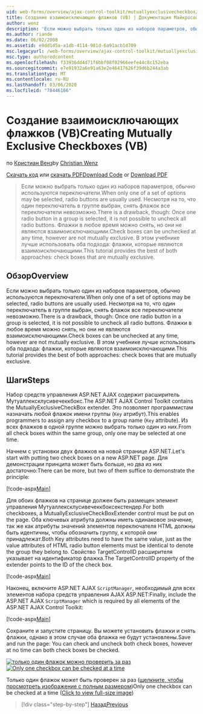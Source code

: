 ```yaml
---
uid: web-forms/overview/ajax-control-toolkit/mutuallyexclusivecheckbox/creating-mutually-exclusive-checkboxes-vb
title: Создание взаимоисключающих флажков (VB) | Документация Майкрософт
author: wenz
description: 'Если можно выбрать только один из наборов параметров, обычно используются переключатели. Однако существует недостаток: один переключатель в группе,...'
ms.author: riande
ms.date: 06/02/2008
ms.assetid: e9dd1d5a-a1db-4114-981d-6a91acb1d709
msc.legacyurl: /web-forms/overview/ajax-control-toolkit/mutuallyexclusivecheckbox/creating-mutually-exclusive-checkboxes-vb
msc.type: authoredcontent
ms.openlocfilehash: f33936dd4d71f6bbf08f02966eefe44c8c152eba
ms.sourcegitcommit: e7e91932a6e91a63e2e46417626f39d6b244a3ab
ms.translationtype: MT
ms.contentlocale: ru-RU
ms.lasthandoff: 03/06/2020
ms.locfileid: "78446166"
---
```

# <a name="creating-mutually-exclusive-checkboxes-vb"></a><span data-ttu-id="f75cc-104">Создание взаимоисключающих флажков (VB)</span><span class="sxs-lookup"><span data-stu-id="f75cc-104">Creating Mutually Exclusive Checkboxes (VB)</span></span>

<span data-ttu-id="f75cc-105">по [Кристиан Венз](https://github.com/wenz)</span><span class="sxs-lookup"><span data-stu-id="f75cc-105">by [Christian Wenz](https://github.com/wenz)</span></span>

<span data-ttu-id="f75cc-106">[Скачать код](https://download.microsoft.com/download/9/3/f/93f8daea-bebd-4821-833b-95205389c7d0/MutuallyExclusiveCheckBox0.vb.zip) или [скачать PDF](https://download.microsoft.com/download/b/6/a/b6ae89ee-df69-4c87-9bfb-ad1eb2b23373/mutuallyexclusivecheckbox0VB.pdf)</span><span class="sxs-lookup"><span data-stu-id="f75cc-106">[Download Code](https://download.microsoft.com/download/9/3/f/93f8daea-bebd-4821-833b-95205389c7d0/MutuallyExclusiveCheckBox0.vb.zip) or [Download PDF](https://download.microsoft.com/download/b/6/a/b6ae89ee-df69-4c87-9bfb-ad1eb2b23373/mutuallyexclusivecheckbox0VB.pdf)</span></span>

> <span data-ttu-id="f75cc-107">Если можно выбрать только один из наборов параметров, обычно используются переключатели.</span><span class="sxs-lookup"><span data-stu-id="f75cc-107">When only one of a set of options may be selected, radio buttons are usually used.</span></span> <span data-ttu-id="f75cc-108">Несмотря на то, что один переключатель в группе выбран, снять флажок все переключатели невозможно.</span><span class="sxs-lookup"><span data-stu-id="f75cc-108">There is a drawback, though: Once one radio button in a group is selected, it is not possible to uncheck all radio buttons.</span></span> <span data-ttu-id="f75cc-109">Флажки в любое время можно снять, но они не являются взаимоисключающими.</span><span class="sxs-lookup"><span data-stu-id="f75cc-109">Check boxes can be unchecked at any time, however are not mutually exclusive.</span></span> <span data-ttu-id="f75cc-110">В этом учебнике лучше использовать оба подхода: флажки, которые являются взаимоисключающими.</span><span class="sxs-lookup"><span data-stu-id="f75cc-110">This tutorial provides the best of both approaches: check boxes that are mutually exclusive.</span></span>

## <a name="overview"></a><span data-ttu-id="f75cc-111">Обзор</span><span class="sxs-lookup"><span data-stu-id="f75cc-111">Overview</span></span>

<span data-ttu-id="f75cc-112">Если можно выбрать только один из наборов параметров, обычно используются переключатели.</span><span class="sxs-lookup"><span data-stu-id="f75cc-112">When only one of a set of options may be selected, radio buttons are usually used.</span></span> <span data-ttu-id="f75cc-113">Несмотря на то, что один переключатель в группе выбран, снять флажок все переключатели невозможно.</span><span class="sxs-lookup"><span data-stu-id="f75cc-113">There is a drawback, though: Once one radio button in a group is selected, it is not possible to uncheck all radio buttons.</span></span> <span data-ttu-id="f75cc-114">Флажки в любое время можно снять, но они не являются взаимоисключающими.</span><span class="sxs-lookup"><span data-stu-id="f75cc-114">Check boxes can be unchecked at any time, however are not mutually exclusive.</span></span> <span data-ttu-id="f75cc-115">В этом учебнике лучше использовать оба подхода: флажки, которые являются взаимоисключающими.</span><span class="sxs-lookup"><span data-stu-id="f75cc-115">This tutorial provides the best of both approaches: check boxes that are mutually exclusive.</span></span>

## <a name="steps"></a><span data-ttu-id="f75cc-116">Шаги</span><span class="sxs-lookup"><span data-stu-id="f75cc-116">Steps</span></span>

<span data-ttu-id="f75cc-117">Набор средств управления ASP.NET AJAX содержит расширитель Мутуаллексклусивечеккбокс.</span><span class="sxs-lookup"><span data-stu-id="f75cc-117">The ASP.NET AJAX Control Toolkit contains the MutuallyExclusiveCheckBox extender.</span></span> <span data-ttu-id="f75cc-118">Это позволяет программистам назначать любой флажок имени группы (`Key` атрибут).</span><span class="sxs-lookup"><span data-stu-id="f75cc-118">This enables programmers to assign any checkbox to a group name (`Key` attribute).</span></span> <span data-ttu-id="f75cc-119">Из всех флажков в одной группе можно выбрать только один из них.</span><span class="sxs-lookup"><span data-stu-id="f75cc-119">From all check boxes within the same group, only one may be selected at one time.</span></span>

<span data-ttu-id="f75cc-120">Начнем с установки двух флажков на новой странице ASP.NET.</span><span class="sxs-lookup"><span data-stu-id="f75cc-120">Let's start with putting two check boxes on a new ASP.NET page.</span></span> <span data-ttu-id="f75cc-121">Для демонстрации принципа может быть больше, но два из них достаточно:</span><span class="sxs-lookup"><span data-stu-id="f75cc-121">There can be more, but two of them suffice to demonstrate the principle:</span></span>

[!code-aspx[Main](creating-mutually-exclusive-checkboxes-vb/samples/sample1.aspx)]

<span data-ttu-id="f75cc-122">Для обоих флажков на странице должен быть размещен элемент управления Мутуаллексклусивечеккбоксекстендер.</span><span class="sxs-lookup"><span data-stu-id="f75cc-122">For both checkboxes, a MutuallyExclusiveCheckBoxExtender control must be put on the page.</span></span> <span data-ttu-id="f75cc-123">Оба ключевых атрибута должны иметь одинаковое значение, так же как атрибуты значений элементов переключателя HTML должны быть идентичны, чтобы обозначить группу, к которой они принадлежат.</span><span class="sxs-lookup"><span data-stu-id="f75cc-123">Both Key attributes need to have the same value, just as the value attributes of HTML radio button elements must be identical to denote the group they belong to.</span></span> <span data-ttu-id="f75cc-124">Свойство TargetControlID расширителя указывает на идентификатор флажка.</span><span class="sxs-lookup"><span data-stu-id="f75cc-124">The TargetControlID property of the extender points to the ID of the check box.</span></span>

[!code-aspx[Main](creating-mutually-exclusive-checkboxes-vb/samples/sample2.aspx)]

<span data-ttu-id="f75cc-125">Наконец, включите ASP.NET AJAX `ScriptManager`, необходимый для всех элементов набора средств управления AJAX ASP.NET:</span><span class="sxs-lookup"><span data-stu-id="f75cc-125">Finally, include the ASP.NET AJAX `ScriptManager` which is required by all elements of the ASP.NET AJAX Control Toolkit:</span></span>

[!code-aspx[Main](creating-mutually-exclusive-checkboxes-vb/samples/sample3.aspx)]

<span data-ttu-id="f75cc-126">Сохраните и запустите страницу. Вы можете установить флажки и снять флажки, однако в этом случае оба флажка не будут установлены.</span><span class="sxs-lookup"><span data-stu-id="f75cc-126">Save and run the page: You can check and uncheck both check boxes, however at no time can both check boxes be checked.</span></span>

<span data-ttu-id="f75cc-127">[![только один флажок можно проверить за раз](creating-mutually-exclusive-checkboxes-vb/_static/image2.png)](creating-mutually-exclusive-checkboxes-vb/_static/image1.png)</span><span class="sxs-lookup"><span data-stu-id="f75cc-127">[![Only one checkbox can be checked at a time](creating-mutually-exclusive-checkboxes-vb/_static/image2.png)](creating-mutually-exclusive-checkboxes-vb/_static/image1.png)</span></span>

<span data-ttu-id="f75cc-128">Только один флажок может быть проверен за раз ([щелкните, чтобы просмотреть изображение с полным размером](creating-mutually-exclusive-checkboxes-vb/_static/image3.png))</span><span class="sxs-lookup"><span data-stu-id="f75cc-128">Only one checkbox can be checked at a time ([Click to view full-size image](creating-mutually-exclusive-checkboxes-vb/_static/image3.png))</span></span>

> [!div class="step-by-step"]
> [<span data-ttu-id="f75cc-129">Назад</span><span class="sxs-lookup"><span data-stu-id="f75cc-129">Previous</span></span>](creating-mutually-exclusive-checkboxes-cs.md)
